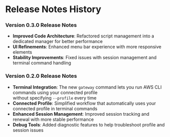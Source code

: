 # Release Notes History

### Version 0.3.0 Release Notes

- **Improved Code Architecture**: Refactored script management into a dedicated manager for better performance
- **UI Refinements**: Enhanced menu bar experience with more responsive elements
- **Stability Improvements**: Fixed issues with session management and terminal command handling

### Version 0.2.0 Release Notes

- **Terminal Integration**: The new ```gateway``` command lets you run AWS CLI commands using your connected profile <br> without specifying ```--profile``` every time
- **Connected Profile**: Simplified workflow that automatically uses your connected profile in terminal commands
- **Enhanced Session Management**: Improved session tracking and renewal with more stable performance
- **Debug Tools**: Added diagnostic features to help troubleshoot profile and session issues
